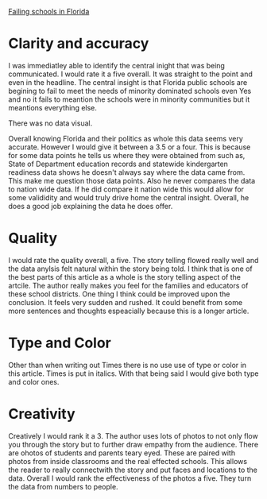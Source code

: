 [Failing schools in Florida](https://projects.tampabay.com/projects/2015/investigations/pinellas-failure-factories/5-schools-segregation/)
# Clarity and accuracy

I was immediatley able to identify the central inight that was being communicated. I would rate it a five overall. It was straight to the point and even in the headline. The central insight is that Florida public schools are begining to fail to meet the needs of minority dominated schools even Yes and no it fails to meantion the schools were in minority communities but it meantions everything else. 

There was no data visual. 

Overall knowing Florida and their politics as whole this data seems very accurate. However I would give it between a 3.5 or a four. This is because for some data points he tells us where they were obtained from such as, State of Department education records and statewide kindergarten readiness data shows he doesn't always say where the data came from. This make me question those data points. Also he never compares the data to nation wide data. If he did compare it nation wide this would allow for some valididity and would truly drive home the central insight. Overall, he does a good job explaining the data he does offer.  

# Quality
I would rate the quality overall, a five. The story telling flowed really well and the data anylsis felt natural within the story being told. I think that is one of the best parts of this article as a whole is the story telling aspect of the artcile. The author really makes you feel for the families and educators of these school districts. One thing I think could be improved upon the conclusion. It feels very sudden and rushed. It could benefit from some more sentences and thoughts espeacially because this is a longer article. 

# Type and Color 
Other than when writing out Times there is no use use of type or color in this article. Times is put in italics. With that being said I would give both type and color ones. 

# Creativity
Creatively I would rank it a 3. The author uses lots of photos to not only flow you through the story but to further draw empathy from the audience. There are ohotos of students and parents teary eyed. These are paired with photos from inside classrooms and the real effected schools. This allows the reader to really connectwith the story and put faces and locations to the data. Overall I would rank the effectiveness of the photos a five. They turn the data from numbers to people. 
